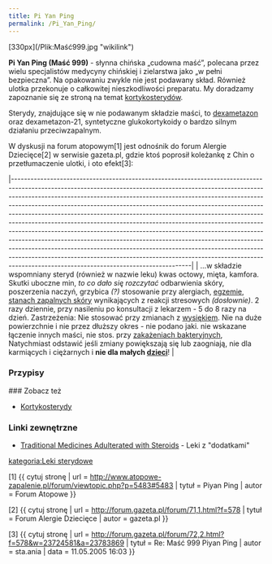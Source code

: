 ```yaml
---
title: Pi Yan Ping
permalink: /Pi_Yan_Ping/
---
```


<div align="center">
</div>
[330px](/Plik:Maść999.jpg "wikilink")

**Pi Yan Ping (Maść 999)** - słynna chińska „cudowna maść”, polecana przez wielu specjalistów medycyny chińskiej i zielarstwa jako „w pełni bezpieczna”. Na opakowaniu zwykle nie jest podawany skład. Również ulotka przekonuje o całkowitej nieszkodliwości preparatu. My doradzamy zapoznanie się ze stroną na temat [kortykosterydów](/atopedia/kortykosterydy "wikilink").

Sterydy, znajdujące się w nie podawanym składzie maści, to [dexametazon](/atopedia/dexametazon "wikilink") oraz dexametazon-21, syntetyczne glukokortykoidy o bardzo silnym działaniu przeciwzapalnym.

W dyskusji na forum atopowym[1] jest odnośnik do forum Alergie Dziecięce[2] w serwisie gazeta.pl, gdzie ktoś poprosił koleżankę z Chin o przetłumaczenie ulotki, i oto efekt[3]:

|-------------------------------------------------------------------------------------------------------------------------------------------------------------------------------------------------------------------------------------------------------------------------------------------------------------------------------------------------------------------------------------------------------------------------------------------------------------------------------------------------------------------------------------------------------------------------------------------------------------------------------------------------------------------------------------------------------------------------------------------------------------------------------------------------------------------------------------------------------------------|
| ...w składzie wspomniany steryd (również w nazwie leku) kwas octowy, mięta, kamfora. Skutki uboczne min, *to co dało się rozczytać* odbarwienia skóry, poszerzenia naczyń, grzybica *(?)* stosowanie przy alergiach, [egzemie](/atopedia/egzema "wikilink"), [stanach zapalnych skóry](/atopedia/stan_zapalny_skóry "wikilink") wynikających z reakcji stresowych *(dosłownie)*. 2 razy dziennie, przy nasileniu po konsultacji z lekarzem - 5 do 8 razy na dzień. Zastrzeżenia: Nie stosować przy zmianach z [wysiękiem](/atopedia/wysięk "wikilink"). Nie na duże powierzchnie i nie przez dłuższy okres - nie podano jaki. nie wskazane łączenie innych maści, nie stos. przy [zakażeniach bakteryjnych](/atopedia/infekcja_skóry "wikilink"), Natychmiast odstawić jeśli zmiany powiększają się lub zaogniają, nie dla karmiących i ciężarnych i **nie dla małych [dzieci](/atopedia/dzieci "wikilink")**! |

### Przypisy

<references/>
### Zobacz też

-   [Kortykosterydy](/atopedia/Kortykosterydy "wikilink")

### Linki zewnętrzne

-   [Traditional Medicines Adulterated with Steroids](http://www.hsa.gov.sg/publish/hsaportal/en/health_products_regulation/safety_information/product_safety_alerts/safety_alerts_2009/traditional_medicines.html) - Leki z "dodatkami"

[kategoria:Leki sterydowe](/atopedia/kategoria:Leki_sterydowe "wikilink")

[1] {{ cytuj stronę | url = <http://www.atopowe-zapalenie.pl/forum/viewtopic.php?p=5483#5483> | tytuł = Piyan Ping | autor = Forum Atopowe }}

[2] {{ cytuj stronę | url = <http://forum.gazeta.pl/forum/71,1.html?f=578> | tytuł = Forum Alergie Dziecięce | autor = gazeta.pl }}

[3] {{ cytuj stronę | url = <http://forum.gazeta.pl/forum/72,2.html?f=578&w=23724581&a=23783869> | tytuł = Re: Maść 999 Piyan Ping | autor = sta.ania | data = 11.05.2005 16:03 }}
